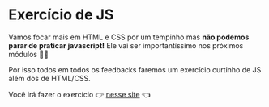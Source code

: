 # Exercício de JS

Vamos focar mais em HTML e CSS por um tempinho mas **não podemos parar de praticar javascript!** Ele vai ser importantíssimo nos próximos módulos 👮🏽

Por isso todos em todos os feedbacks faremos um exercício curtinho de JS além dos de HTML/CSS.

Você irá fazer o exercício 👉 [nesse site](http://assorted-bean.surge.sh/) 👈